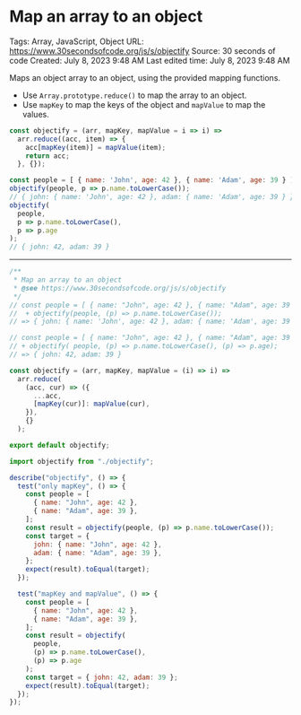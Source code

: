 # Map an array to an object

Tags: Array, JavaScript, Object
URL: https://www.30secondsofcode.org/js/s/objectify
Source: 30 seconds of code
Created: July 8, 2023 9:48 AM
Last edited time: July 8, 2023 9:48 AM

Maps an object array to an object, using the provided mapping functions.

- Use `Array.prototype.reduce()` to map the array to an object.
- Use `mapKey` to map the keys of the object and `mapValue` to map the values.

```jsx
const objectify = (arr, mapKey, mapValue = i => i) =>
  arr.reduce((acc, item) => {
    acc[mapKey(item)] = mapValue(item);
    return acc;
  }, {});
```

```jsx
const people = [ { name: 'John', age: 42 }, { name: 'Adam', age: 39 } ];
objectify(people, p => p.name.toLowerCase());
// { john: { name: 'John', age: 42 }, adam: { name: 'Adam', age: 39 } }
objectify(
  people,
  p => p.name.toLowerCase(),
  p => p.age
);
// { john: 42, adam: 39 }
```

---

```jsx
/**
 * Map an array to an object
 * @see https://www.30secondsofcode.org/js/s/objectify
 */
// const people = [ { name: "John", age: 42 }, { name: "Adam", age: 39 }, ];
//  + objectify(people, (p) => p.name.toLowerCase());
// => { john: { name: 'John', age: 42 }, adam: { name: 'Adam', age: 39 } }

// const people = [ { name: "John", age: 42 }, { name: "Adam", age: 39 }, ];
// + objectify( people, (p) => p.name.toLowerCase(), (p) => p.age);
// => { john: 42, adam: 39 }

const objectify = (arr, mapKey, mapValue = (i) => i) =>
  arr.reduce(
    (acc, cur) => ({
      ...acc,
      [mapKey(cur)]: mapValue(cur),
    }),
    {}
  );

export default objectify;
```

```jsx
import objectify from "./objectify";

describe("objectify", () => {
  test("only mapKey", () => {
    const people = [
      { name: "John", age: 42 },
      { name: "Adam", age: 39 },
    ];
    const result = objectify(people, (p) => p.name.toLowerCase());
    const target = {
      john: { name: "John", age: 42 },
      adam: { name: "Adam", age: 39 },
    };
    expect(result).toEqual(target);
  });

  test("mapKey and mapValue", () => {
    const people = [
      { name: "John", age: 42 },
      { name: "Adam", age: 39 },
    ];
    const result = objectify(
      people,
      (p) => p.name.toLowerCase(),
      (p) => p.age
    );
    const target = { john: 42, adam: 39 };
    expect(result).toEqual(target);
  });
});
```